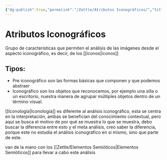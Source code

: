 ```yaml
---
{"dg-publish":true,"permalink":"/Zettle/Atributos Iconográficos/","title":"Atributos Iconográficos","tags":["ZeType/Pensamiento","ZeTopic/Imagen"],"created":"2023-04-24T16:24:36.498-05:00","updated":"2023-09-14T22:10:10.446-05:00"}
---
```



# Atributos Iconográficos

Grupo de características que permiten el análisis de las imágenes desde el aspecto iconográfico, es decir, de los [[íconos\|íconos]]

## Tipos:

- Pre iconográfico son las formas básicas que componen y que podemos abstraer
- Iconográfico son los objetos que reconocemos, por ejemplo una silla o un escritorio, nuestra manera de agrupar múltiples objetos dentro de un término visual.

[[Iconología\|Iconología]] es diferente al análisis iconográfico, esta se centra en la interpretación, ambas se benefician del conocimiento contextual, pero aquí se busca el motivo de por qué se muestra lo que se muestra, debo buscar la diferencia entre esto y el meta análisis, creo saber la diferencia, porque este no estudia el análisis iconográfico en si mismo, sino que parte de este.

van de la mano con los [[Zettle/Elementos Semióticos\|Elementos Semióticos]] para llevar a cabo este análisis
